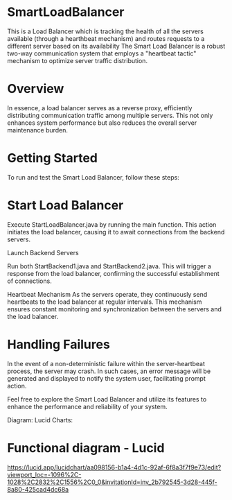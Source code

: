 # SmartLoadBalancer

This is a Load Balancer which is tracking the health of all the servers available (through a hearthbeat mechanism) and routes requests to a different server based on its availability
The Smart Load Balancer is a robust two-way communication system that employs a "heartbeat tactic" mechanism to optimize server traffic distribution.

# Overview

In essence, a load balancer serves as a reverse proxy, efficiently distributing communication traffic among multiple servers. This not only enhances system performance but also reduces the overall server maintenance burden.

# Getting Started

To run and test the Smart Load Balancer, follow these steps:

# Start Load Balancer

Execute StartLoadBalancer.java by running the main function. This action initiates the load balancer, causing it to await connections from the backend servers.

Launch Backend Servers

Run both StartBackend1.java and StartBackend2.java. This will trigger a response from the load balancer, confirming the successful establishment of connections.

Heartbeat Mechanism
As the servers operate, they continuously send heartbeats to the load balancer at regular intervals. This mechanism ensures constant monitoring and synchronization between the servers and the load balancer.

# Handling Failures

In the event of a non-deterministic failure within the server-heartbeat process, the server may crash. In such cases, an error message will be generated and displayed to notify the system user, facilitating prompt action.

Feel free to explore the Smart Load Balancer and utilize its features to enhance the performance and reliability of your system.

Diagram:
Lucid Charts:

# Functional diagram - Lucid

https://lucid.app/lucidchart/aa098156-b1a4-4d1c-92af-6f8a3f7f9e73/edit?viewport_loc=-1096%2C-1028%2C2832%2C1556%2C0_0&invitationId=inv_2b792545-3d28-445f-8a80-425cad4dc68a
